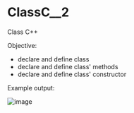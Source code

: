 # ClassC__2
Class C++

Objective:
- declare and define class
- declare and define class' methods
- declare and define class' constructor


Example output:

![image](https://user-images.githubusercontent.com/97081479/186768844-6ea0f18e-478c-4db9-baa7-62d08d6fed99.png)

